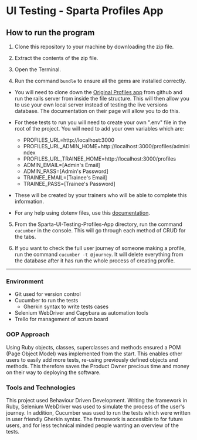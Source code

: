 # UI Testing - Sparta Profiles App

## How to run the program
1. Clone this repository to your machine by downloading the zip file.

2. Extract the contents of the zip file.

3. Open the Terminal.

4. Run the command ``bundle`` to ensure all the gems are installed correctly.
  - You will need to clone down the [Original Profiles app](https://github.com/spartaglobal/Profiles) from github and run the rails server from inside the file structure. This will then allow you to use your own local server instead of testing the live versions database. The documentation on their page will allow you to do this.
  - For these tests to run you will need to create your own ".env" file in the root of the project. You will need to add your own variables which are:
    - PROFILES_URL=http://localhost:3000
    - PROFILES_URL_ADMIN_HOME=http://localhost:3000/profiles/adminindex
    - PROFILES_URL_TRAINEE_HOME=http://localhost:3000/profiles
    - ADMIN_EMAIL=[Admin's Email]
    - ADMIN_PASS=[Admin's Password]
    - TRAINEE_EMAIL=[Trainee's Email]
    - TRAINEE_PASS=[Trainee's Password]
  - These will be created by your trainers who will be able to complete this information.

  - For any help using dotenv files, use this [documentation](https://github.com/bkeepers/dotenv).

5. From the Sparta-UI-Testing-Profiles-App directory, run the command ``cucumber`` in the console. This will go through each method of CRUD for the tabs.

6. If you want to check the full user journey of someone making a profile, run the command ``cucumber -t @journey``. It will delete everything from the database after it has run the whole process of creating profile.

---

### Environment

- Git used for version control
- Cucumber to run the tests
  - Gherkin syntax to write tests cases
- Selenium WebDriver and Capybara as automation tools
- Trello for management of scrum board

### OOP Approach
Using Ruby objects, classes, superclasses and methods ensured a POM (Page Object Model) was implemented from the start. This enables other users to easily add more tests, re-using previously defined objects and methods. This therefore saves the Product Owner precious time and money on their way to deploying the software.

### Tools and Technologies
This project used Behaviour Driven Development. Writing the framework in Ruby, Selenium WebDriver was used to simulate the process of the user's journey. In addition, Cucumber was used to run the tests which were written in user friendly Gherkin syntax. The framework is accessible to for future users, and for less technical minded people wanting an overview of the tests.
